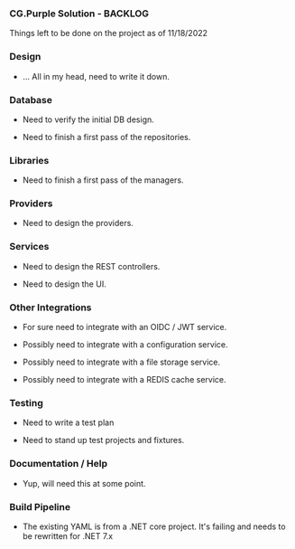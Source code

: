 
### CG.Purple Solution - BACKLOG

Things left to be done on the project as of 11/18/2022

### Design

* ... All in my head, need to write it down.

### Database

* Need to verify the initial DB design.

* Need to finish a first pass of the repositories.

### Libraries

* Need to finish a first pass of the managers.

### Providers

* Need to design the providers.

### Services

* Need to design the REST controllers.

* Need to design the UI.

### Other Integrations

* For sure need to integrate with an OIDC / JWT service.

* Possibly need to integrate with a configuration service.

* Possibly need to integrate with a file storage service.

* Possibly need to integrate with a REDIS cache service.

### Testing

* Need to write a test plan

* Need to stand up test projects and fixtures.

### Documentation / Help

* Yup, will need this at some point.

### Build Pipeline

* The existing YAML is from a .NET core project. It's failing and needs to be rewritten for .NET 7.x



